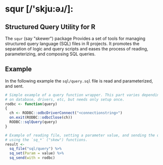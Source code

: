 # squr [/'skju:əɹ/]: 
## Structured Query Utility for R

The `squr` (say "skewer") package  Provides a set of tools
for managing structured query language (SQL) files in R projects.
It promotes the separation of logic and query scripts and eases the process
of reading, parameterizing, and composing SQL queries.


## Example

In the following example the `sql/query.sql` file is read and
parameterized, and sent.

```R
# Simple example of a query function wrapper. This part varies depending
# on database, drivers, etc, but needs only setup once.
rodbc <- function(query)
{
  ch <- RODBC::odbcDriverConnect("<connectionstring>")
  on.exit(RODBC::odbcClose(ch))
  RODBC::sqlQuery(query)
}

# Example of reading file, setting a parameter value, and sending the query,
# using the `sq_*` ("skew") functions.
result <- 
  sq_file("sql/query") %>% 
  sq_set(Param = value) %>%
  sq_send(with = rodbc)
```
